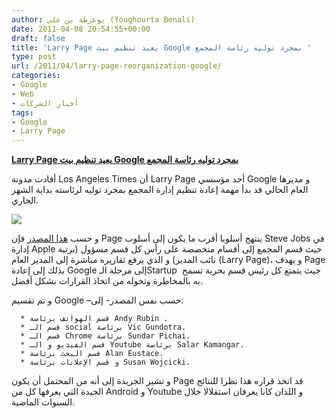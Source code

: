 ```yaml
---
author: يوغرطة بن علي (Youghourta Benali)
date: 2011-04-08 20:54:55+00:00
draft: false
title: 'Larry Page يعيد تنظيم بيت Google بمجرد توليه رئاسة المجمع '
type: post
url: /2011/04/larry-page-reorganization-google/
categories:
- Google
- Web
- أخبار الشركات
tags:
- Google
- Larry Page
---
```


[**Larry Page يعيد تنظيم بيت Google بمجرد توليه رئاسة المجمع**](https://www.it-scoop.com/2011/04/larry-page-reorganization-google)


أفادت مدونة Los Angeles Times أن Larry Page أحد مؤسسي Google و مديرها العام الحالي قد بدأ مهمة إعادة تنظيم إدارة المجمع بمجرد توليه لرئاسته بداية الشهر الجاري.

[![](https://www.it-scoop.com/wp-content/uploads/2011/04/Larry-Page.jpg)
](https://www.it-scoop.com/2011/04/larry-page-reorganization-google)

و حسب [هذا المصدر](http://latimesblogs.latimes.com/technology/2011/04/exclusive-google-ceo-larry-page-completes-major-reorganization-of-internet-search-giant.html) فإن Page ينتهج أسلوبا أقرب ما يكون إلى أسلوب Steve Jobs في إدارة Apple حيث قسم المجمع إلى أقسام متخصصة على رأس كل قسم مسؤول (برتبة نائب المدير) و الذي يرفع تقاريره مباشرة إلى المدير العام (Larry Page)، و يهدف Page بذلك إلى إعادة Google إلى مرحلة الـStartup  حيث يتمتع كل رئيس قسم بحرية تسمح به بالمخاطرة وتخوله من اتخاذ القرارات بشكل أفضل.

و تم تقسيم Google –حسب نفس المصدر- إلى:



	  * قسم الهواتف برئاسة Andy Rubin .
	  * قسم الـ social برئاسة Vic Gundotra.
	  * قسم الـ Chrome برئاسة Sundar Pichai.
	  * قسم الفيديو و الـ Youtube برئاسة Salar Kamangar.
	  * قسم البحث برئاسة Alan Eustace.
	  * و قسم الإعلانات برئاسة Susan Wojcicki.

و تشير الجريدة إلى أنه من المحتمل أن يكون Page قد اتخذ قراره هذا نظرا للنتائج الجيدة التي يعرفها كل من Android و Youtube و اللذان كانا يعرفان استقلالا خلال السنوات الماضية.






